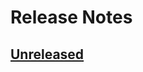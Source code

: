 # Release Notes

## [Unreleased](https://github.com/ixocreate/mail-package/compare/0.1.0...develop)

